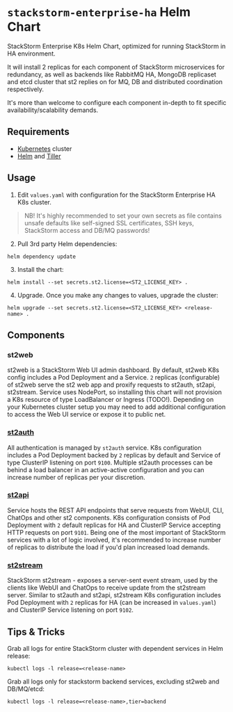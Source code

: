 # `stackstorm-enterprise-ha` Helm Chart
StackStorm Enterprise K8s Helm Chart, optimized for running StackStorm in HA environment.

It will install 2 replicas for each component of StackStorm microservices for redundancy, as well as backends like
RabbitMQ HA, MongoDB replicaset and etcd cluster that st2 replies on for MQ, DB and distributed coordination respectively.

It's more than welcome to configure each component in-depth to fit specific availability/scalability demands.

## Requirements
* [Kubernetes](https://kubernetes.io/docs/setup/pick-right-solution/) cluster
* [Helm](https://docs.helm.sh/using_helm/#install-helm) and [Tiller](https://docs.helm.sh/using_helm/#initialize-helm-and-install-tiller)

## Usage
1) Edit `values.yaml` with configuration for the StackStorm Enterprise HA K8s cluster.
> NB! It's highly recommended to set your own secrets as file contains unsafe defaults like self-signed SSL certificates, SSH keys,
> StackStorm access and DB/MQ passwords!

2) Pull 3rd party Helm dependencies:
```
helm dependency update
```

3) Install the chart:
```
helm install --set secrets.st2.license=<ST2_LICENSE_KEY> .
```

4) Upgrade.
Once you make any changes to values, upgrade the cluster:
```
helm upgrade --set secrets.st2.license=<ST2_LICENSE_KEY> <release-name> .
```

## Components
### st2web
st2web is a StackStorm Web UI admin dashboard. By default, st2web K8s config includes a Pod Deployment and a Service.
`2` replicas (configurable) of st2web serve the st2 web app and proxify requests to st2auth, st2api, st2stream.
Service uses NodePort, so installing this chart will not provision a K8s resource of type LoadBalancer or Ingress (TODO!).
Depending on your Kubernetes cluster setup you may need to add additional configuration to access the Web UI service or expose it to public net.

### [st2auth](https://docs.stackstorm.com/reference/ha.html#st2auth) 
All authentication is managed by `st2auth` service.
K8s configuration includes a Pod Deployment backed by `2` replicas by default and Service of type ClusterIP listening on port `9100`.
Multiple st2auth processes can be behind a load balancer in an active-active configuration and you can increase number of replicas per your discretion.

### [st2api](https://docs.stackstorm.com/reference/ha.html#st2api)
Service hosts the REST API endpoints that serve requests from WebUI, CLI, ChatOps and other st2 components.
K8s configuration consists of Pod Deployment with `2` default replicas for HA and ClusterIP Service accepting HTTP requests on port `9101`.
Being one of the most important of StackStorm services with a lot of logic involved,
it's recommended to increase number of replicas to distribute the load if you'd plan increased load demands.

### [st2stream](https://docs.stackstorm.com/reference/ha.html#st2stream)
StackStorm st2stream - exposes a server-sent event stream, used by the clients like WebUI and ChatOps to receive update from the st2stream server.
Similar to st2auth and st2api, st2stream K8s configuration includes Pod Deployment with `2` replicas for HA (can be increased in `values.yaml`)
and ClusterIP Service listening on port `9102`.


## Tips & Tricks
Grab all logs for entire StackStorm cluster with dependent services in Helm release:
```
kubectl logs -l release=<release-name>
```

Grab all logs only for stackstorm backend services, excluding st2web and DB/MQ/etcd:
```
kubectl logs -l release=<release-name>,tier=backend
```
